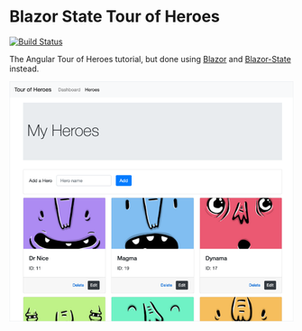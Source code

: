 # Blazor State Tour of Heroes

[![Build Status](https://travis-ci.org/georgemathieson/blazor-state-tour-of-heroes.svg?branch=master)](https://travis-ci.org/georgemathieson/blazor-state-tour-of-heroes)

The Angular Tour of Heroes tutorial, but done using [Blazor](https://dotnet.microsoft.com/apps/aspnet/web-apps/blazor) and [Blazor-State](https://github.com/TimeWarpEngineering/blazor-state) instead.

![Heroes screenshot](/screenshots/heroes.png)
